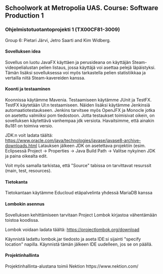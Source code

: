<h2>Schoolwork at Metropolia UAS. Course: Software Production 1</h2>
<h3>Ohjelmistotuotantoprojekti 1 (TX00CF81-3009)</h3>
<p>Group 6: Pietari Järvi, Jetro Saarti and Kim Widberg.

<h4>Sovelluksen idea</h4>
<p>Sovellus on luotu JavaFX käyttäen ja perusideana on käyttäjän Steam-videopelialustan pelien listaus, jossa käyttäjä voi asettaa pelejä läpäistyksi. Tämän lisäksi sovelluksessa voi myös tarkastella pelien statistiikkaa ja vertailla niitä Steam-kavereiden kanssa.</p>

<h4>Koonti ja testaaminen</h4>
<p>Koonnissa käytämme Mavenia. Testaamiseen käytämme JUnit ja TestFX. TestFX käytetään UI:n testaamiseen. Näiden lisäksi käytämme Jenkinsiä automaatiotestaukseen. Jenkins tarvitsee myös OpenJFX ja Monocle jotka on asetettu valmiiksi pom tiedostoon. Jotta testaukset toimisivat oikein, on sovelluksen käytettävä vanhempaa jdk versiota. Havaitsimme, että ainakin 8u181 on toimiva versio. 

JDK:n voit ladata täältä: https://www.oracle.com/java/technologies/javase/javase8-archive-downloads.html
Latauksen jälkeen JDK on asetettava projektiin (esim. Eclipsessä Project -> Properties -> Java Build Path -> Valitse nykyinen JDK ja paina oikealta edit.

Voit myös samalla tarkistaa, että "Source" tabissa on tarvittavat resurssit (main, test, resources).
</p>

<h4>Tietokanta</h4>
<p>Tietokantaan käytämme Educloud etäpalvelinta yhdessä MariaDB kanssa</p>

<h4>Lombokin asennus</h4>
<p>Sovelluksen kehittämiseen tarvitaan Project Lombok kirjastoa vähentämään toistoa koodissa.

Lombok voidaan ladata täältä: https://projectlombok.org/download

Käynnistä ladattu lombok.jar tiedosto ja aseta IDE:si sijainti "specify location" napilla. Käynnistä tämän jälkeen IDE uudelleen, jos se on päällä.
</p>

<h4>Projektinhallinta</h4>
<p>Projektinhallinta-alustana toimii Nektion
https://www.nektion.com/
</p>

